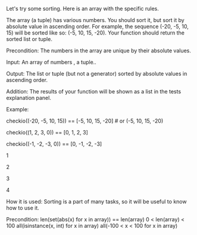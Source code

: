 Let's try some sorting. Here is an array with the specific rules.

The array (a tuple) has various numbers. You should sort it, but sort it by absolute value in ascending order. For example, the sequence (-20, -5, 10, 15) will be sorted like so: (-5, 10, 15, -20). Your function should return the sorted list or tuple.

Precondition: The numbers in the array are unique by their absolute values.

Input: An array of numbers , a tuple..

Output: The list or tuple (but not a generator) sorted by absolute values in ascending order.

Addition: The results of your function will be shown as a list in the tests explanation panel.

Example:

checkio((-20, -5, 10, 15)) == [-5, 10, 15, -20] # or (-5, 10, 15, -20)

checkio((1, 2, 3, 0)) == [0, 1, 2, 3]

checkio((-1, -2, -3, 0)) == [0, -1, -2, -3]

    

1

2

3

4

How it is used: Sorting is a part of many tasks, so it will be useful to know how to use it.

Precondition: len(set(abs(x) for x in array)) == len(array)
0 < len(array) < 100
all(isinstance(x, int) for x in array)
all(-100 < x < 100 for x in array)